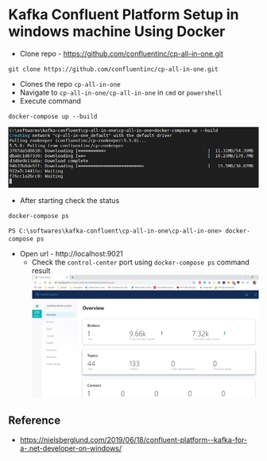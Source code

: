 # Kafka Confluent Platform Setup in windows machine Using Docker
* Clone repo - https://github.com/confluentinc/cp-all-in-one.git
```
git clone https://github.com/confluentinc/cp-all-in-one.git
```
* Clones the repo `cp-all-in-one`
* Navigate to `cp-all-in-one/cp-all-in-one` in `cmd` or `powershell`
* Execute command 
```
docker-compose up --build
```
![picture](images/kafka-confluent-platform-docker-compose-command-execution.jpg)
* After starting check the status
```
docker-compose ps
```
```
PS C:\softwares\kafka-confluent\cp-all-in-one\cp-all-in-one> docker-compose ps
```
* Open url - http://localhost:9021
	* Check the `control-center` port using `docker-compose ps` command result
![picture](images/kafka-confluent-control-center.jpg)

## Reference
* https://nielsberglund.com/2019/06/18/confluent-platform--kafka-for-a-.net-developer-on-windows/
